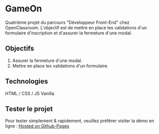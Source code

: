 # GameOn

Quatrième projet du parcours "Développeur Front-End" chez OpenClassroom. L'objectif est de mettre en place les validations d'un formulaire d'inscription et d'assurer la fermeture d'une modal.

## Objectifs

1. Assurer la fermeture d'une modal.
2. Mettre en place les validations d'un formulaire.

## Technologies

HTML / CSS / JS Vanilla

## Tester le projet

Pour tester simplement & rapidement, veuillez préférer visiter la démo en ligne : [Hosted on Github-Pages](https://xavhm.github.io/GameOn-website-FR/)
